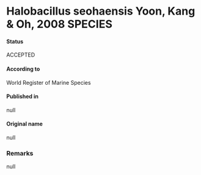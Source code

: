 Halobacillus seohaensis Yoon, Kang & Oh, 2008 SPECIES
=======

#### Status
ACCEPTED

#### According to
World Register of Marine Species

#### Published in
null

#### Original name
null

### Remarks
null